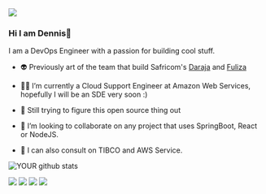 <img src="https://github.com/katungi/katungi/blob/master/images/githubcoverpage.png">

### Hi I am Dennis👋

I am a DevOps Engineer with a passion for building cool stuff.

- 👽 Previously art of the team that build Safricom's [Daraja](https://developer.safaricom.co.ke/) and [Fuliza](https://www.youtube.com/watch?v=866DzGiM8K4)

- 🤸‍♂️ I’m currently a Cloud Support Engineer at Amazon Web Services, hopefully I will be an SDE very soon :)

- 🤡 Still trying to figure this open source thing out

- 🤝 I’m looking to collaborate on any project that uses SpringBoot, React or NodeJS.

- 🥳 I can also consult on TIBCO and AWS Service.


![YOUR github stats](https://github-readme-stats.vercel.app/api?username=dennisoft&show_icons=true&theme=radical)   

[<img src="https://img.shields.io/badge/twitter-%231DA1F2.svg?&style=for-the-badge&logo=twitter&logoColor=white" />](https://twitter.com/MistaCompiler) [<img src="https://img.shields.io/badge/medium-%2312100E.svg?&style=for-the-badge&logo=medium&logoColor=white" />](https://medium.com/@dennisnjunge)  [<img src="https://img.shields.io/badge/linkedin-%230077B5.svg?&style=for-the-badge&logo=linkedin&logoColor=white" />](https://www.linkedin.com/in/ngugidennis94/) [<img src = "https://img.shields.io/badge/instagram-%23E4405F.svg?&style=for-the-badge&logo=instagram&logoColor=white">](https://www.instagram.com/dennis.njunge)